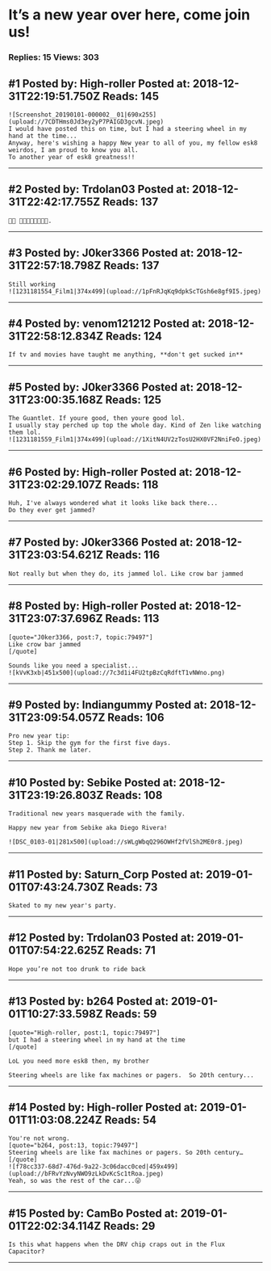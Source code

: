 # It&rsquo;s a new year over here, come join us!

### Replies: 15 Views: 303

## \#1 Posted by: High-roller Posted at: 2018-12-31T22:19:51.750Z Reads: 145

```
![Screenshot_20190101-000002__01|690x255](upload://7CDTHms0Jd3ey2yP7PAIGD3gcvN.jpeg) 
I would have posted this on time, but I had a steering wheel in my hand at the time...
Anyway, here's wishing a happy New year to all of you, my fellow esk8 weirdos, I am proud to know you all. 
To another year of esk8 greatness!!
```

---
## \#2 Posted by: Trdolan03 Posted at: 2018-12-31T22:42:17.755Z Reads: 137

```
🥂🥂 🥂🥂🥂🥂🥂🥂🥂🥂.
```

---
## \#3 Posted by: J0ker3366 Posted at: 2018-12-31T22:57:18.798Z Reads: 137

```
Still working 
![1231181554_Film1|374x499](upload://1pFnRJqKq9dpkScTGsh6e8gf9I5.jpeg)
```

---
## \#4 Posted by: venom121212 Posted at: 2018-12-31T22:58:12.834Z Reads: 124

```
If tv and movies have taught me anything, **don't get sucked in**
```

---
## \#5 Posted by: J0ker3366 Posted at: 2018-12-31T23:00:35.168Z Reads: 125

```
The Guantlet. If youre good, then youre good lol.
I usually stay perched up top the whole day. Kind of Zen like watching them lol.
![1231181559_Film1|374x499](upload://1XitN4UV2zTosU2HX0VF2NniFeO.jpeg)
```

---
## \#6 Posted by: High-roller Posted at: 2018-12-31T23:02:29.107Z Reads: 118

```
Huh, I've always wondered what it looks like back there...
Do they ever get jammed?
```

---
## \#7 Posted by: J0ker3366 Posted at: 2018-12-31T23:03:54.621Z Reads: 116

```
Not really but when they do, its jammed lol. Like crow bar jammed
```

---
## \#8 Posted by: High-roller Posted at: 2018-12-31T23:07:37.696Z Reads: 113

```
[quote="J0ker3366, post:7, topic:79497"]
Like crow bar jammed
[/quote]

Sounds like you need a specialist...
![kVvK3xb|451x500](upload://7c3d1i4FU2tpBzCqRdftT1vNWno.png)
```

---
## \#9 Posted by: Indiangummy Posted at: 2018-12-31T23:09:54.057Z Reads: 106

```
Pro new year tip: 
Step 1. Skip the gym for the first five days.
Step 2. Thank me later.
```

---
## \#10 Posted by: Sebike Posted at: 2018-12-31T23:19:26.803Z Reads: 108

```
Traditional new years masquerade with the family.

Happy new year from Sebike aka Diego Rivera! 

![DSC_0103-01|281x500](upload://sWLgWbqQ296OWHf2fVlSh2ME0r8.jpeg)
```

---
## \#11 Posted by: Saturn_Corp Posted at: 2019-01-01T07:43:24.730Z Reads: 73

```
Skated to my new year's party.
```

---
## \#12 Posted by: Trdolan03 Posted at: 2019-01-01T07:54:22.625Z Reads: 71

```
Hope you’re not too drunk to ride back
```

---
## \#13 Posted by: b264 Posted at: 2019-01-01T10:27:33.598Z Reads: 59

```
[quote="High-roller, post:1, topic:79497"]
but I had a steering wheel in my hand at the time
[/quote]

LoL you need more esk8 then, my brother

Steering wheels are like fax machines or pagers.  So 20th century...
```

---
## \#14 Posted by: High-roller Posted at: 2019-01-01T11:03:08.224Z Reads: 54

```
You're not wrong.
[quote="b264, post:13, topic:79497"]
Steering wheels are like fax machines or pagers. So 20th century…
[/quote]
![f78cc337-68d7-476d-9a22-3c06dacc0ced|459x499](upload://bFRvYzNvyNWO9zLkDvKcSc1tRoa.jpeg) 
Yeah, so was the rest of the car...😜
```

---
## \#15 Posted by: CamBo Posted at: 2019-01-01T22:02:34.114Z Reads: 29

```
Is this what happens when the DRV chip craps out in the Flux Capacitor?
```

---
